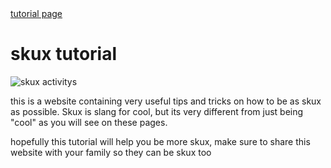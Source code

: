 <html>

  <head>

 <link rel='stylesheet' href='style2.css' type='text/css' />

</head>

<body>
<a href="https://skuxdlx.github.io/edwinnsphinxcat/"> tutorial page </a>
<h1>skux tutorial</h1>
<img src="https://www.valleyprofile.co.nz/wp-content/uploads/2022/05/P1-VALLEY-PROFILE-Martina-Dairy-Ram-raid-WEB.jpg" alt="skux activitys">
<p >this is a website containing very useful tips and tricks on how to be as skux as possible. Skux is slang for cool, but its very different from just being "cool" as you will see on these pages.</p>
  <p>hopefully this tutorial will help you be more skux, make sure to share this website with your family so they can be skux too</p>
</body>

</html>

